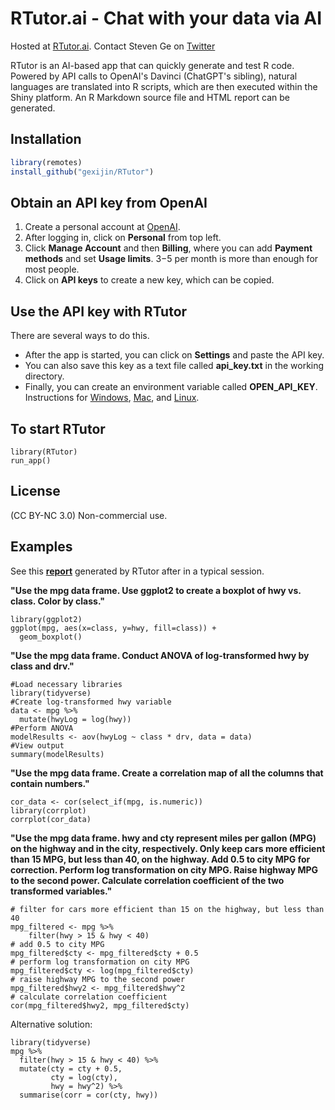# RTutor.ai - Chat with your data via AI
Hosted at [RTutor.ai](http://RTutor.ai).  Contact Steven Ge on [Twitter](https://twitter.com/StevenXGe)

RTutor is an AI-based app that can quickly generate and test R code. Powered by API calls to OpenAI's Davinci (ChatGPT's sibling), natural languages are translated into R scripts, which are then executed within the Shiny platform. An R Markdown source file and HTML report can be generated. 

## Installation
``` r
library(remotes)
install_github("gexijin/RTutor")
```

## Obtain an API key from OpenAI
1.  Create a personal account at [OpenAI](https://openai.com/api/).
2.  After logging in, click on **Personal** from top left.
3.  Click **Manage Account** and then **Billing**, where you can add **Payment methods** and set **Usage limits**. $3-$5 per month is more than enough for most people.
4. Click on **API keys** to create a new key, which can be copied.

## Use the API key with RTutor
There are several ways to do this. 
- After the app is started, you can click on **Settings** and paste the API key.
- You can also save this key as a text file called **api_key.txt** in the working directory. 
- Finally, you can create an environment variable called **OPEN_API_KEY**. Instructions for [Windows](https://docs.oracle.com/en/database/oracle/machine-learning/oml4r/1.5.1/oread/creating-and-modifying-environment-variables-on-windows.html), 
[Mac](https://phoenixnap.com/kb/set-environment-variable-mac), and 
[Linux](https://linuxize.com/post/how-to-set-and-list-environment-variables-in-linux/). 

## To start RTutor
```{r example}
library(RTutor)
run_app()
```
## License
(CC BY-NC 3.0) Non-commercial use.

## Examples

See this **[report](https://htmlpreview.github.io/?https://raw.githubusercontent.com/gexijin/RTutor/main/vignettes/Example_report.html)** generated by RTutor after in a typical session. 

**"Use the mpg data frame.  Use ggplot2 to create a boxplot of hwy vs. class. Color by class."**
```{R}
library(ggplot2)
ggplot(mpg, aes(x=class, y=hwy, fill=class)) +
  geom_boxplot()
```
**"Use the mpg data frame.  Conduct ANOVA of log-transformed hwy by class and drv."**
```{R}
#Load necessary libraries
library(tidyverse)
#Create log-transformed hwy variable
data <- mpg %>% 
  mutate(hwyLog = log(hwy))
#Perform ANOVA
modelResults <- aov(hwyLog ~ class * drv, data = data)
#View output
summary(modelResults)
```
**"Use the mpg data frame.  Create a correlation map of all the columns that contain numbers."**

```{R}
cor_data <- cor(select_if(mpg, is.numeric))
library(corrplot) 
corrplot(cor_data)
```

**"Use the mpg data frame.  hwy and cty represent miles per gallon (MPG) on the highway and in the city, respectively.
Only keep cars more efficient than 15 MPG, but less than 40, on the highway.
Add 0.5 to city MPG for correction.
Perform log transformation on city MPG.
Raise highway MPG to the second power.
Calculate correlation coefficient of  the two transformed variables."**

```{R, eval = FALSE}
# filter for cars more efficient than 15 on the highway, but less than 40
mpg_filtered <- mpg %>% 
    filter(hwy > 15 & hwy < 40)
# add 0.5 to city MPG
mpg_filtered$cty <- mpg_filtered$cty + 0.5
# perform log transformation on city MPG
mpg_filtered$cty <- log(mpg_filtered$cty)
# raise highway MPG to the second power
mpg_filtered$hwy2 <- mpg_filtered$hwy^2
# calculate correlation coefficient
cor(mpg_filtered$hwy2, mpg_filtered$cty)
```
Alternative solution:
```{R}
library(tidyverse)
mpg %>%
  filter(hwy > 15 & hwy < 40) %>%
  mutate(cty = cty + 0.5,
         cty = log(cty),
         hwy = hwy^2) %>%
  summarise(corr = cor(cty, hwy))
```
